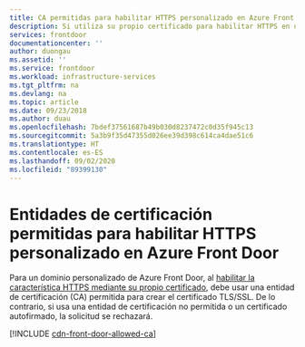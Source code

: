 ```yaml
---
title: CA permitidas para habilitar HTTPS personalizado en Azure Front Door
description: Si utiliza su propio certificado para habilitar HTTPS en un dominio personalizado, debe utilizar una entidad de certificación permitida (CA) para crearlo.
services: frontdoor
documentationcenter: ''
author: duongau
ms.assetid: ''
ms.service: frontdoor
ms.workload: infrastructure-services
ms.tgt_pltfrm: na
ms.devlang: na
ms.topic: article
ms.date: 09/23/2018
ms.author: duau
ms.openlocfilehash: 7bdef37561687b49b030d8237472c0d35f945c13
ms.sourcegitcommit: 5a3b9f35d47355d026ee39d398c614ca4dae51c6
ms.translationtype: HT
ms.contentlocale: es-ES
ms.lasthandoff: 09/02/2020
ms.locfileid: "89399130"
---
```

# <a name="allowed-certificate-authorities-for-enabling-custom-https-on-azure-front-door"></a>Entidades de certificación permitidas para habilitar HTTPS personalizado en Azure Front Door

Para un dominio personalizado de Azure Front Door, al [habilitar la característica HTTPS mediante su propio certificado](front-door-custom-domain-https.md?tabs=option-2-enable-https-with-your-own-certificate), debe usar una entidad de certificación (CA) permitida para crear el certificado TLS/SSL. De lo contrario, si usa una entidad de certificación no permitida o un certificado autofirmado, la solicitud se rechazará.

[!INCLUDE [cdn-front-door-allowed-ca](../../includes/cdn-front-door-allowed-ca.md)]
